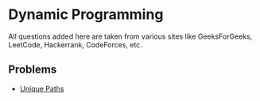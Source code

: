 # Dynamic Programming
All questions added here are taken from various sites like GeeksForGeeks, LeetCode, Hackerrank, CodeForces, etc.

## Problems
- [Unique Paths](https://github.com/srsandy/Data-Structures-and-Algorithms-in-Java-2nd-Edition-by-Robert-Lafore/blob/master/Practice%20Problems/Dynamic%20Programming/Unique%20Paths)
